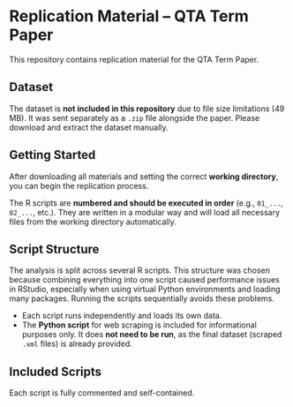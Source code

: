 # Replication Material – QTA Term Paper

This repository contains replication material for the QTA Term Paper.

## Dataset

The dataset is **not included in this repository** due to file size limitations (49 MB). It was sent separately as a `.zip` file alongside the paper. Please download and extract the dataset manually.

## Getting Started

After downloading all materials and setting the correct **working directory**, you can begin the replication process.

The R scripts are **numbered and should be executed in order** (e.g., `01_...`, `02_...`, etc.). They are written in a modular way and will load all necessary files from the working directory automatically.

## Script Structure

The analysis is split across several R scripts. This structure was chosen because combining everything into one script caused performance issues in RStudio, especially when using virtual Python environments and loading many packages. Running the scripts sequentially avoids these problems.

- Each script runs independently and loads its own data.
- The **Python script** for web scraping is included for informational purposes only. It does **not need to be run**, as the final dataset (scraped `.xml` files) is already provided.

## Included Scripts

Each script is fully commented and self-contained.
